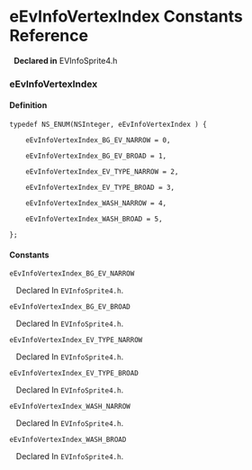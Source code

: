# eEvInfoVertexIndex Constants Reference

&nbsp;&nbsp;**Declared in** EVInfoSprite4.h  

### eEvInfoVertexIndex

#### Definition
    typedef NS_ENUM(NSInteger, eEvInfoVertexIndex ) {   
        
        eEvInfoVertexIndex_BG_EV_NARROW = 0,
        
        eEvInfoVertexIndex_BG_EV_BROAD = 1,
        
        eEvInfoVertexIndex_EV_TYPE_NARROW = 2,
        
        eEvInfoVertexIndex_EV_TYPE_BROAD = 3,
        
        eEvInfoVertexIndex_WASH_NARROW = 4,
        
        eEvInfoVertexIndex_WASH_BROAD = 5,
        
    };

#### Constants

<a name="" title="eEvInfoVertexIndex_BG_EV_NARROW"></a><code>eEvInfoVertexIndex_BG_EV_NARROW</code>

&nbsp;&nbsp;&nbsp;Declared In `EVInfoSprite4.h`.

<a name="" title="eEvInfoVertexIndex_BG_EV_BROAD"></a><code>eEvInfoVertexIndex_BG_EV_BROAD</code>

&nbsp;&nbsp;&nbsp;Declared In `EVInfoSprite4.h`.

<a name="" title="eEvInfoVertexIndex_EV_TYPE_NARROW"></a><code>eEvInfoVertexIndex_EV_TYPE_NARROW</code>

&nbsp;&nbsp;&nbsp;Declared In `EVInfoSprite4.h`.

<a name="" title="eEvInfoVertexIndex_EV_TYPE_BROAD"></a><code>eEvInfoVertexIndex_EV_TYPE_BROAD</code>

&nbsp;&nbsp;&nbsp;Declared In `EVInfoSprite4.h`.

<a name="" title="eEvInfoVertexIndex_WASH_NARROW"></a><code>eEvInfoVertexIndex_WASH_NARROW</code>

&nbsp;&nbsp;&nbsp;Declared In `EVInfoSprite4.h`.

<a name="" title="eEvInfoVertexIndex_WASH_BROAD"></a><code>eEvInfoVertexIndex_WASH_BROAD</code>

&nbsp;&nbsp;&nbsp;Declared In `EVInfoSprite4.h`.

